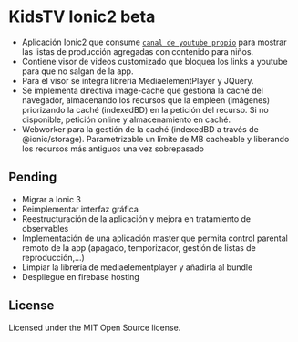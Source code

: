 # KidsTV Ionic2 beta
- Aplicación Ionic2 que consume  [`canal de youtube propio`](https://www.youtube.com/channel/UCb40SExvsnL0Id3jrDBSI9w) para mostrar las listas de producción agregadas con contenido para niños. 
- Contiene visor de videos customizado que bloquea los links a youtube para que no salgan de la app.
- Para el visor se integra librería MediaelementPlayer y JQuery. 
- Se implementa directiva image-cache que gestiona la caché del navegador, almacenando los recursos que la empleen (imágenes) priorizando la caché (indexedBD) en la petición del recurso. Si no disponible, petición online y almacenamiento en caché. 
- Webworker para la gestión de la caché (indexedBD a través de @ionic/storage). Parametrizable un límite de MB cacheable y liberando los recursos más antiguos  una vez sobrepasado  

## Pending
- Migrar a Ionic 3
- Reimplementar interfaz gráfica
- Reestructuración de la aplicación y mejora en tratamiento de observables
- Implementación de una aplicación master que permita control parental remoto de la app (apagado, temporizador, gestión de   listas de reproducción,...) 
- Limpiar la librería de mediaelementplayer y añadirla al bundle 
- Despliegue en firebase hosting 

## License
Licensed under the MIT Open Source license.
